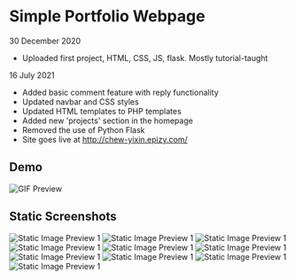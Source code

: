 # Simple Portfolio Webpage
30 December 2020
- Uploaded first project, HTML, CSS, JS, flask. Mostly tutorial-taught

16 July 2021
- Added basic comment feature with reply functionality
- Updated navbar and CSS styles
- Updated HTML templates to PHP templates
- Added new 'projects' section in the homepage
- Removed the use of Python Flask
- Site goes live at http://chew-yixin.epizy.com/

Demo
-------------------
![GIF Preview](https://github.com/chewyixin99/portfolio-introduction/blob/62c80105bf7a7334fa6277bfcf839923d180b709/demo_visuals/demo_videos/lowres.gif)

Static Screenshots
--------------------
![Static Image Preview 1](https://github.com/chewyixin99/portfolio-introduction/blob/62c80105bf7a7334fa6277bfcf839923d180b709/demo_visuals/demo_images/0.jpg)
![Static Image Preview 1](https://github.com/chewyixin99/portfolio-introduction/blob/62c80105bf7a7334fa6277bfcf839923d180b709/demo_visuals/demo_images/1.jpg)
![Static Image Preview 1](https://github.com/chewyixin99/portfolio-introduction/blob/62c80105bf7a7334fa6277bfcf839923d180b709/demo_visuals/demo_images/2.jpg)
![Static Image Preview 1](https://github.com/chewyixin99/portfolio-introduction/blob/62c80105bf7a7334fa6277bfcf839923d180b709/demo_visuals/demo_images/3.jpg)
![Static Image Preview 1](https://github.com/chewyixin99/portfolio-introduction/blob/62c80105bf7a7334fa6277bfcf839923d180b709/demo_visuals/demo_images/4.jpg)
![Static Image Preview 1](https://github.com/chewyixin99/portfolio-introduction/blob/62c80105bf7a7334fa6277bfcf839923d180b709/demo_visuals/demo_images/5.jpg)
![Static Image Preview 1](https://github.com/chewyixin99/portfolio-introduction/blob/62c80105bf7a7334fa6277bfcf839923d180b709/demo_visuals/demo_images/6.jpg)
![Static Image Preview 1](https://github.com/chewyixin99/portfolio-introduction/blob/62c80105bf7a7334fa6277bfcf839923d180b709/demo_visuals/demo_images/7.jpg)
![Static Image Preview 1](https://github.com/chewyixin99/portfolio-introduction/blob/62c80105bf7a7334fa6277bfcf839923d180b709/demo_visuals/demo_images/8.jpg)
![Static Image Preview 1](https://github.com/chewyixin99/portfolio-introduction/blob/62c80105bf7a7334fa6277bfcf839923d180b709/demo_visuals/demo_images/9.jpg)


